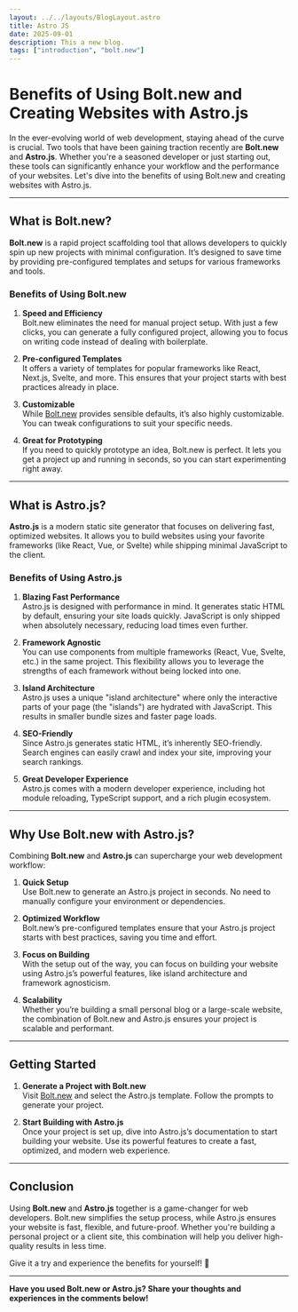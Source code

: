 ```yaml
---
layout: ../../layouts/BlogLayout.astro
title: Astro JS
date: 2025-09-01
description: This a new blog.
tags: ["introduction", "bolt.new"]
---
```


# Benefits of Using Bolt.new and Creating Websites with Astro.js

In the ever-evolving world of web development, staying ahead of the curve is crucial. Two tools that have been gaining traction recently are **Bolt.new** and **Astro.js**. Whether you're a seasoned developer or just starting out, these tools can significantly enhance your workflow and the performance of your websites. Let's dive into the benefits of using Bolt.new and creating websites with Astro.js.

---

## What is Bolt.new?

**Bolt.new** is a rapid project scaffolding tool that allows developers to quickly spin up new projects with minimal configuration. It’s designed to save time by providing pre-configured templates and setups for various frameworks and tools.

### Benefits of Using Bolt.new

1. **Speed and Efficiency**  
   Bolt.new eliminates the need for manual project setup. With just a few clicks, you can generate a fully configured project, allowing you to focus on writing code instead of dealing with boilerplate.

2. **Pre-configured Templates**  
   It offers a variety of templates for popular frameworks like React, Next.js, Svelte, and more. This ensures that your project starts with best practices already in place.

3. **Customizable**  
   While [Bolt.new](https://bolt.new/?rid=hrvj41) provides sensible defaults, it’s also highly customizable. You can tweak configurations to suit your specific needs.

4. **Great for Prototyping**  
   If you need to quickly prototype an idea, Bolt.new is perfect. It lets you get a project up and running in seconds, so you can start experimenting right away.

---

## What is Astro.js?

**Astro.js** is a modern static site generator that focuses on delivering fast, optimized websites. It allows you to build websites using your favorite frameworks (like React, Vue, or Svelte) while shipping minimal JavaScript to the client.

### Benefits of Using Astro.js

1. **Blazing Fast Performance**  
   Astro.js is designed with performance in mind. It generates static HTML by default, ensuring your site loads quickly. JavaScript is only shipped when absolutely necessary, reducing load times even further.

2. **Framework Agnostic**  
   You can use components from multiple frameworks (React, Vue, Svelte, etc.) in the same project. This flexibility allows you to leverage the strengths of each framework without being locked into one.

3. **Island Architecture**  
   Astro.js uses a unique "island architecture" where only the interactive parts of your page (the "islands") are hydrated with JavaScript. This results in smaller bundle sizes and faster page loads.

4. **SEO-Friendly**  
   Since Astro.js generates static HTML, it’s inherently SEO-friendly. Search engines can easily crawl and index your site, improving your search rankings.

5. **Great Developer Experience**  
   Astro.js comes with a modern developer experience, including hot module reloading, TypeScript support, and a rich plugin ecosystem.

---

## Why Use Bolt.new with Astro.js?

Combining **Bolt.new** and **Astro.js** can supercharge your web development workflow:

1. **Quick Setup**  
   Use Bolt.new to generate an Astro.js project in seconds. No need to manually configure your environment or dependencies.

2. **Optimized Workflow**  
   Bolt.new’s pre-configured templates ensure that your Astro.js project starts with best practices, saving you time and effort.

3. **Focus on Building**  
   With the setup out of the way, you can focus on building your website using Astro.js’s powerful features, like island architecture and framework agnosticism.

4. **Scalability**  
   Whether you’re building a small personal blog or a large-scale website, the combination of Bolt.new and Astro.js ensures your project is scalable and performant.

---

## Getting Started

1. **Generate a Project with Bolt.new**  
   Visit [Bolt.new](https://bolt.new/?rid=hrvj41) and select the Astro.js template. Follow the prompts to generate your project.

2. **Start Building with Astro.js**  
   Once your project is set up, dive into Astro.js’s documentation to start building your website. Use its powerful features to create a fast, optimized, and modern web experience.

---

## Conclusion

Using **Bolt.new** and **Astro.js** together is a game-changer for web developers. Bolt.new simplifies the setup process, while Astro.js ensures your website is fast, flexible, and future-proof. Whether you're building a personal project or a client site, this combination will help you deliver high-quality results in less time.

Give it a try and experience the benefits for yourself! 🚀

---

**Have you used Bolt.new or Astro.js? Share your thoughts and experiences in the comments below!**